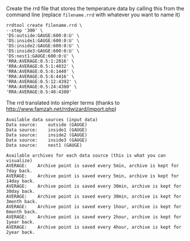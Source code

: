 Create the rrd file that stores the temperature data by calling this from the command line (replace `filename.rrd` with whatever you want to name it)

```
rrdtool create filename.rrd \
--step '300' \
'DS:outside:GAUGE:600:0:U' \
'DS:inside1:GAUGE:600:0:U' \
'DS:inside2:GAUGE:600:0:U' \
'DS:inside3:GAUGE:600:0:U' \
'DS:nest1:GAUGE:600:0:U' \
'RRA:AVERAGE:0.5:1:2016' \
'RRA:AVERAGE:0.5:1:4032' \
'RRA:AVERAGE:0.5:6:1440' \
'RRA:AVERAGE:0.5:6:4416' \
'RRA:AVERAGE:0.5:12:4392' \
'RRA:AVERAGE:0.5:24:4380' \
'RRA:AVERAGE:0.5:48:4380'
```

The rrd translated into simpler terms  (thanks to http://www.famzah.net/rrdwizard/import.php)

```
Available data sources (input data)
Data source:	outside (GAUGE)
Data source:	inside1 (GAUGE)
Data source:	inside2 (GAUGE)
Data source:	inside3 (GAUGE)
Data source:	nest1 (GAUGE)

Available archives for each data source (this is what you can visualize)
AVERAGE:	Archive point is saved every 5min, archive is kept for 7day back.
AVERAGE:	Archive point is saved every 5min, archive is kept for 14day back.
AVERAGE:	Archive point is saved every 30min, archive is kept for 30day back.
AVERAGE:	Archive point is saved every 30min, archive is kept for 3month back.
AVERAGE:	Archive point is saved every 1hour, archive is kept for 6month back.
AVERAGE:	Archive point is saved every 2hour, archive is kept for 1year back.
AVERAGE:	Archive point is saved every 4hour, archive is kept for 2year back.
```